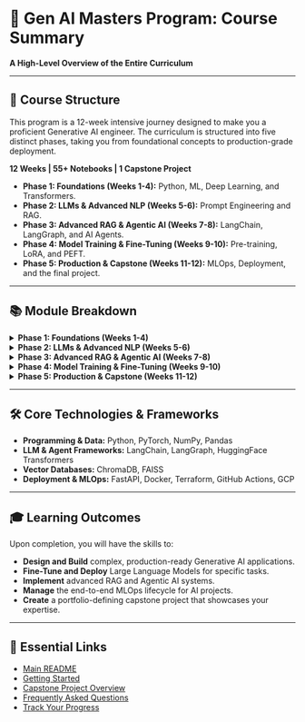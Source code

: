 # 📖 Gen AI Masters Program: Course Summary

**A High-Level Overview of the Entire Curriculum**

---

## 🎯 Course Structure

This program is a 12-week intensive journey designed to make you a proficient Generative AI engineer. The curriculum is structured into five distinct phases, taking you from foundational concepts to production-grade deployment.

**12 Weeks | 55+ Notebooks | 1 Capstone Project**

- **Phase 1: Foundations (Weeks 1-4):** Python, ML, Deep Learning, and Transformers.
- **Phase 2: LLMs & Advanced NLP (Weeks 5-6):** Prompt Engineering and RAG.
- **Phase 3: Advanced RAG & Agentic AI (Weeks 7-8):** LangChain, LangGraph, and AI Agents.
- **Phase 4: Model Training & Fine-Tuning (Weeks 9-10):** Pre-training, LoRA, and PEFT.
- **Phase 5: Production & Capstone (Weeks 11-12):** MLOps, Deployment, and the final project.

---

## 📚 Module Breakdown

<details>
<summary><b>Phase 1: Foundations (Weeks 1-4)</b></summary>

- **Week 1-2: Python & ML Fundamentals:** Covers Python essentials, NumPy, Pandas, and classical machine learning with `scikit-learn`.
- **Week 3-4: Deep Learning & NLP:** Dives into neural networks, CNNs, RNNs, the Transformer architecture, and using the HuggingFace ecosystem.
</details>

<details>
<summary><b>Phase 2: LLMs & Advanced NLP (Weeks 5-6)</b></summary>

- **Week 5-6: LLMs, Prompt Engineering & RAG:** Focuses on Large Language Models, advanced prompt engineering techniques, and building Retrieval-Augmented Generation (RAG) systems from scratch.
</details>

<details>
<summary><b>Phase 3: Advanced RAG & Agentic AI (Weeks 7-8)</b></summary>

- **Week 7-8: LangChain, Agents & Advanced RAG:** Introduces the LangChain framework for building LLM applications, developing autonomous AI agents with LangGraph, and implementing advanced RAG patterns like CRAG and query optimization.
</details>

<details>
<summary><b>Phase 4: Model Training & Fine-Tuning (Weeks 9-10)</b></summary>

- **Week 9-10: Training & Fine-Tuning:** Explores the concepts of pre-training, building neural networks from scratch, and fine-tuning LLMs efficiently using techniques like LoRA, QLoRA, and PEFT.
</details>

<details>
<summary><b>Phase 5: Production & Capstone (Weeks 11-12)</b></summary>

- **Week 11-12: Production Deployment & Capstone:** Covers the entire MLOps lifecycle, including serving models with FastAPI, containerization with Docker, CI/CD with GitHub Actions, and Infrastructure as Code with Terraform for cloud deployment.
</details>

---

## 🛠️ Core Technologies & Frameworks

- **Programming & Data:** Python, PyTorch, NumPy, Pandas
- **LLM & Agent Frameworks:** LangChain, LangGraph, HuggingFace Transformers
- **Vector Databases:** ChromaDB, FAISS
- **Deployment & MLOps:** FastAPI, Docker, Terraform, GitHub Actions, GCP

---

## 🎓 Learning Outcomes

Upon completion, you will have the skills to:
- **Design and Build** complex, production-ready Generative AI applications.
- **Fine-Tune and Deploy** Large Language Models for specific tasks.
- **Implement** advanced RAG and Agentic AI systems.
- **Manage** the end-to-end MLOps lifecycle for AI projects.
- **Create** a portfolio-defining capstone project that showcases your expertise.

---

## 🔗 Essential Links

- [Main README](./README.md)
- [Getting Started](./GETTING_STARTED.md)
- [Capstone Project Overview](./CAPSTONE_PROJECT.md)
- [Frequently Asked Questions](./FAQ.md)
- [Track Your Progress](./PROGRESS_TRACKER.md)
